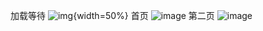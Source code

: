 加载等待
![img{width=50%}](https://github.com/helloworld3q3q/react-native-redux-demo/blob/master/img/Screenshot_2017-06-21-22-57-49.jpeg)
首页
![image](https://github.com/helloworld3q3q/react-native-redux-demo/blob/master/img/Screenshot_2017-06-21-22-56-33.jpeg)
第二页
![image](https://github.com/helloworld3q3q/react-native-redux-demo/blob/master/img/Screenshot_2017-06-21-22-58-11.jpeg)